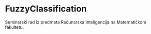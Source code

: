 # FuzzyClassification
Seminarski rad iz predmeta Računarska Inteligencija na Matematičkom fakultetu.
